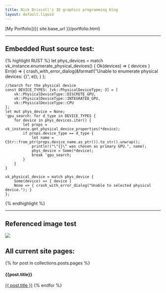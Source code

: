 ```yaml
---
title: Nick Driscoll's 3D graphics programming blog
layout: default.liquid
---
```


[My Portfolio]({{ site.base_url }}/portfolio.html)

---

## Embedded Rust source test:
{% highlight RUST %}
    let phys_devices = match vk_instance.enumerate_physical_devices() {
        Ok(devices) => { devices }
        Err(e) => { crash_with_error_dialog(&format!("Unable to enumerate physical devices: {}", e)); }
    };

    //Search for the physical device
    const DEVICE_TYPES: [vk::PhysicalDeviceType; 3] = [
        vk::PhysicalDeviceType::DISCRETE_GPU,
        vk::PhysicalDeviceType::INTEGRATED_GPU,
        vk::PhysicalDeviceType::CPU
    ];
    let mut phys_device = None;
    'gpu_search: for d_type in DEVICE_TYPES {
        for device in phys_devices.iter() {
            let props = vk_instance.get_physical_device_properties(*device);
            if props.device_type == d_type {
                let name = CStr::from_ptr(props.device_name.as_ptr()).to_str().unwrap();
                println!("\"{}\" was chosen as primary GPU.", name);
                phys_device = Some(*device);
                break 'gpu_search;
            }
        }
    }

    vk_physical_device = match phys_device {
        Some(device) => { device }
        None => { crash_with_error_dialog("Unable to selected physical device."); }
    };
{% endhighlight %}

---

## Referenced image test
<a href="{{site.base_url}}/scapegoat.html">
    <img src="https://product-images.tcgplayer.com/fit-in/421x421/174406.jpg" />
</a>

## All current site pages:

{% for post in collections.posts.pages %}
#### {{post.title}}

[{{ post.title }}]({{post.permalink}})
{% endfor %}
